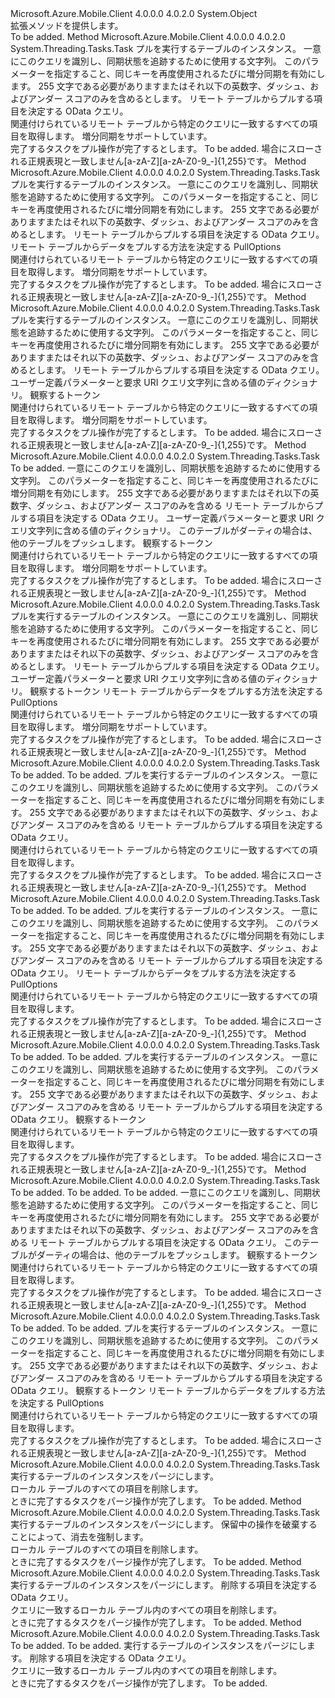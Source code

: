 <Type Name="MobileServiceSyncTableExtensions" FullName="Microsoft.WindowsAzure.MobileServices.MobileServiceSyncTableExtensions">
  <TypeSignature Language="C#" Value="public static class MobileServiceSyncTableExtensions" />
  <TypeSignature Language="ILAsm" Value=".class public auto ansi abstract sealed beforefieldinit MobileServiceSyncTableExtensions extends System.Object" />
  <TypeSignature Language="DocId" Value="T:Microsoft.WindowsAzure.MobileServices.MobileServiceSyncTableExtensions" />
  <TypeSignature Language="VB.NET" Value="Public Module MobileServiceSyncTableExtensions" />
  <TypeSignature Language="F#" Value="type MobileServiceSyncTableExtensions = class" />
  <AssemblyInfo>
    <AssemblyName>Microsoft.Azure.Mobile.Client</AssemblyName>
    <AssemblyVersion>4.0.0.0</AssemblyVersion>
    <AssemblyVersion>4.0.2.0</AssemblyVersion>
  </AssemblyInfo>
  <Base>
    <BaseTypeName>System.Object</BaseTypeName>
  </Base>
  <Interfaces />
  <Docs>
    <summary>
            拡張メソッドを提供します。<see cref="T:Microsoft.WindowsAzure.MobileServices.Sync.IMobileServiceSyncTable" /></summary>
    <remarks>To be added.</remarks>
  </Docs>
  <Members>
    <Member MemberName="PullAsync">
      <MemberSignature Language="C#" Value="public static System.Threading.Tasks.Task PullAsync (this Microsoft.WindowsAzure.MobileServices.Sync.IMobileServiceSyncTable table, string queryId, string query);" />
      <MemberSignature Language="ILAsm" Value=".method public static hidebysig class System.Threading.Tasks.Task PullAsync(class Microsoft.WindowsAzure.MobileServices.Sync.IMobileServiceSyncTable table, string queryId, string query) cil managed" />
      <MemberSignature Language="DocId" Value="M:Microsoft.WindowsAzure.MobileServices.MobileServiceSyncTableExtensions.PullAsync(Microsoft.WindowsAzure.MobileServices.Sync.IMobileServiceSyncTable,System.String,System.String)" />
      <MemberSignature Language="VB.NET" Value="&lt;Extension()&gt;&#xA;Public Function PullAsync (table As IMobileServiceSyncTable, queryId As String, query As String) As Task" />
      <MemberSignature Language="F#" Value="static member PullAsync : Microsoft.WindowsAzure.MobileServices.Sync.IMobileServiceSyncTable * string * string -&gt; System.Threading.Tasks.Task" Usage="Microsoft.WindowsAzure.MobileServices.MobileServiceSyncTableExtensions.PullAsync (table, queryId, query)" />
      <MemberType>Method</MemberType>
      <AssemblyInfo>
        <AssemblyName>Microsoft.Azure.Mobile.Client</AssemblyName>
        <AssemblyVersion>4.0.0.0</AssemblyVersion>
        <AssemblyVersion>4.0.2.0</AssemblyVersion>
      </AssemblyInfo>
      <ReturnValue>
        <ReturnType>System.Threading.Tasks.Task</ReturnType>
      </ReturnValue>
      <Parameters>
        <Parameter Name="table" Type="Microsoft.WindowsAzure.MobileServices.Sync.IMobileServiceSyncTable" RefType="this" />
        <Parameter Name="queryId" Type="System.String" />
        <Parameter Name="query" Type="System.String" />
      </Parameters>
      <Docs>
        <param name="table">プルを実行するテーブルのインスタンス。</param>
        <param name="queryId">
            一意にこのクエリを識別し、同期状態を追跡するために使用する文字列。 このパラメーターを指定すること、同じキーを再度使用されるたびに増分同期を有効にします。 255 文字である必要がありますまたはそれ以下の英数字、ダッシュ、およびアンダー スコアのみを含めるとします。
            </param>
        <param name="query">
            リモート テーブルからプルする項目を決定する OData クエリ。
            </param>
        <summary>
            関連付けられているリモート テーブルから特定のクエリに一致するすべての項目を取得します。 増分同期をサポートしています。
            </summary>
        <returns>
            完了するタスクをプル操作が完了するとします。
            </returns>
        <remarks>To be added.</remarks>
        <exception cref="T:System.ArgumentException">
            場合にスローされる<paramref name="queryId" />正規表現と一致しません<value>[a-zA-Z][a-zA-Z0-9_-]{1,255}</value>です。
            </exception>
      </Docs>
    </Member>
    <Member MemberName="PullAsync">
      <MemberSignature Language="C#" Value="public static System.Threading.Tasks.Task PullAsync (this Microsoft.WindowsAzure.MobileServices.Sync.IMobileServiceSyncTable table, string queryId, string query, Microsoft.WindowsAzure.MobileServices.Sync.PullOptions pullOptions);" />
      <MemberSignature Language="ILAsm" Value=".method public static hidebysig class System.Threading.Tasks.Task PullAsync(class Microsoft.WindowsAzure.MobileServices.Sync.IMobileServiceSyncTable table, string queryId, string query, class Microsoft.WindowsAzure.MobileServices.Sync.PullOptions pullOptions) cil managed" />
      <MemberSignature Language="DocId" Value="M:Microsoft.WindowsAzure.MobileServices.MobileServiceSyncTableExtensions.PullAsync(Microsoft.WindowsAzure.MobileServices.Sync.IMobileServiceSyncTable,System.String,System.String,Microsoft.WindowsAzure.MobileServices.Sync.PullOptions)" />
      <MemberSignature Language="F#" Value="static member PullAsync : Microsoft.WindowsAzure.MobileServices.Sync.IMobileServiceSyncTable * string * string * Microsoft.WindowsAzure.MobileServices.Sync.PullOptions -&gt; System.Threading.Tasks.Task" Usage="Microsoft.WindowsAzure.MobileServices.MobileServiceSyncTableExtensions.PullAsync (table, queryId, query, pullOptions)" />
      <MemberType>Method</MemberType>
      <AssemblyInfo>
        <AssemblyName>Microsoft.Azure.Mobile.Client</AssemblyName>
        <AssemblyVersion>4.0.0.0</AssemblyVersion>
        <AssemblyVersion>4.0.2.0</AssemblyVersion>
      </AssemblyInfo>
      <ReturnValue>
        <ReturnType>System.Threading.Tasks.Task</ReturnType>
      </ReturnValue>
      <Parameters>
        <Parameter Name="table" Type="Microsoft.WindowsAzure.MobileServices.Sync.IMobileServiceSyncTable" RefType="this" />
        <Parameter Name="queryId" Type="System.String" />
        <Parameter Name="query" Type="System.String" />
        <Parameter Name="pullOptions" Type="Microsoft.WindowsAzure.MobileServices.Sync.PullOptions" />
      </Parameters>
      <Docs>
        <param name="table">プルを実行するテーブルのインスタンス。</param>
        <param name="queryId">
            一意にこのクエリを識別し、同期状態を追跡するために使用する文字列。 このパラメーターを指定すること、同じキーを再度使用されるたびに増分同期を有効にします。 255 文字である必要がありますまたはそれ以下の英数字、ダッシュ、およびアンダー スコアのみを含めるとします。
            </param>
        <param name="query">
            リモート テーブルからプルする項目を決定する OData クエリ。
            </param>
        <param name="pullOptions">
            リモート テーブルからデータをプルする方法を決定する PullOptions
            </param>
        <summary>
            関連付けられているリモート テーブルから特定のクエリに一致するすべての項目を取得します。 増分同期をサポートしています。
            </summary>
        <returns>
            完了するタスクをプル操作が完了するとします。
            </returns>
        <remarks>To be added.</remarks>
        <exception cref="T:System.ArgumentException">
            場合にスローされる<paramref name="queryId" />正規表現と一致しません<value>[a-zA-Z][a-zA-Z0-9_-]{1,255}</value>です。
            </exception>
      </Docs>
    </Member>
    <Member MemberName="PullAsync">
      <MemberSignature Language="C#" Value="public static System.Threading.Tasks.Task PullAsync (this Microsoft.WindowsAzure.MobileServices.Sync.IMobileServiceSyncTable table, string queryId, string query, System.Collections.Generic.IDictionary&lt;string,string&gt; parameters, System.Threading.CancellationToken cancellationToken);" />
      <MemberSignature Language="ILAsm" Value=".method public static hidebysig class System.Threading.Tasks.Task PullAsync(class Microsoft.WindowsAzure.MobileServices.Sync.IMobileServiceSyncTable table, string queryId, string query, class System.Collections.Generic.IDictionary`2&lt;string, string&gt; parameters, valuetype System.Threading.CancellationToken cancellationToken) cil managed" />
      <MemberSignature Language="DocId" Value="M:Microsoft.WindowsAzure.MobileServices.MobileServiceSyncTableExtensions.PullAsync(Microsoft.WindowsAzure.MobileServices.Sync.IMobileServiceSyncTable,System.String,System.String,System.Collections.Generic.IDictionary{System.String,System.String},System.Threading.CancellationToken)" />
      <MemberSignature Language="F#" Value="static member PullAsync : Microsoft.WindowsAzure.MobileServices.Sync.IMobileServiceSyncTable * string * string * System.Collections.Generic.IDictionary&lt;string, string&gt; * System.Threading.CancellationToken -&gt; System.Threading.Tasks.Task" Usage="Microsoft.WindowsAzure.MobileServices.MobileServiceSyncTableExtensions.PullAsync (table, queryId, query, parameters, cancellationToken)" />
      <MemberType>Method</MemberType>
      <AssemblyInfo>
        <AssemblyName>Microsoft.Azure.Mobile.Client</AssemblyName>
        <AssemblyVersion>4.0.0.0</AssemblyVersion>
        <AssemblyVersion>4.0.2.0</AssemblyVersion>
      </AssemblyInfo>
      <ReturnValue>
        <ReturnType>System.Threading.Tasks.Task</ReturnType>
      </ReturnValue>
      <Parameters>
        <Parameter Name="table" Type="Microsoft.WindowsAzure.MobileServices.Sync.IMobileServiceSyncTable" RefType="this" />
        <Parameter Name="queryId" Type="System.String" />
        <Parameter Name="query" Type="System.String" />
        <Parameter Name="parameters" Type="System.Collections.Generic.IDictionary&lt;System.String,System.String&gt;" />
        <Parameter Name="cancellationToken" Type="System.Threading.CancellationToken" />
      </Parameters>
      <Docs>
        <param name="table">プルを実行するテーブルのインスタンス。</param>
        <param name="queryId">
            一意にこのクエリを識別し、同期状態を追跡するために使用する文字列。 このパラメーターを指定すること、同じキーを再度使用されるたびに増分同期を有効にします。 255 文字である必要がありますまたはそれ以下の英数字、ダッシュ、およびアンダー スコアのみを含めるとします。
            </param>
        <param name="query">
            リモート テーブルからプルする項目を決定する OData クエリ。
            </param>
        <param name="parameters">
            ユーザー定義パラメーターと要求 URI クエリ文字列に含める値のディクショナリ。
            </param>
        <param name="cancellationToken"><see cref="T:System.Threading.CancellationToken" />観察するトークン</param>
        <summary>
            関連付けられているリモート テーブルから特定のクエリに一致するすべての項目を取得します。 増分同期をサポートしています。
            </summary>
        <returns>
            完了するタスクをプル操作が完了するとします。
            </returns>
        <remarks>To be added.</remarks>
        <exception cref="T:System.ArgumentException">
            場合にスローされる<paramref name="queryId" />正規表現と一致しません<value>[a-zA-Z][a-zA-Z0-9_-]{1,255}</value>です。
            </exception>
      </Docs>
    </Member>
    <Member MemberName="PullAsync">
      <MemberSignature Language="C#" Value="public static System.Threading.Tasks.Task PullAsync (this Microsoft.WindowsAzure.MobileServices.Sync.IMobileServiceSyncTable table, string queryId, string query, System.Collections.Generic.IDictionary&lt;string,string&gt; parameters, bool pushOtherTables, System.Threading.CancellationToken cancellationToken);" />
      <MemberSignature Language="ILAsm" Value=".method public static hidebysig class System.Threading.Tasks.Task PullAsync(class Microsoft.WindowsAzure.MobileServices.Sync.IMobileServiceSyncTable table, string queryId, string query, class System.Collections.Generic.IDictionary`2&lt;string, string&gt; parameters, bool pushOtherTables, valuetype System.Threading.CancellationToken cancellationToken) cil managed" />
      <MemberSignature Language="DocId" Value="M:Microsoft.WindowsAzure.MobileServices.MobileServiceSyncTableExtensions.PullAsync(Microsoft.WindowsAzure.MobileServices.Sync.IMobileServiceSyncTable,System.String,System.String,System.Collections.Generic.IDictionary{System.String,System.String},System.Boolean,System.Threading.CancellationToken)" />
      <MemberSignature Language="F#" Value="static member PullAsync : Microsoft.WindowsAzure.MobileServices.Sync.IMobileServiceSyncTable * string * string * System.Collections.Generic.IDictionary&lt;string, string&gt; * bool * System.Threading.CancellationToken -&gt; System.Threading.Tasks.Task" Usage="Microsoft.WindowsAzure.MobileServices.MobileServiceSyncTableExtensions.PullAsync (table, queryId, query, parameters, pushOtherTables, cancellationToken)" />
      <MemberType>Method</MemberType>
      <AssemblyInfo>
        <AssemblyName>Microsoft.Azure.Mobile.Client</AssemblyName>
        <AssemblyVersion>4.0.0.0</AssemblyVersion>
        <AssemblyVersion>4.0.2.0</AssemblyVersion>
      </AssemblyInfo>
      <ReturnValue>
        <ReturnType>System.Threading.Tasks.Task</ReturnType>
      </ReturnValue>
      <Parameters>
        <Parameter Name="table" Type="Microsoft.WindowsAzure.MobileServices.Sync.IMobileServiceSyncTable" RefType="this" />
        <Parameter Name="queryId" Type="System.String" />
        <Parameter Name="query" Type="System.String" />
        <Parameter Name="parameters" Type="System.Collections.Generic.IDictionary&lt;System.String,System.String&gt;" />
        <Parameter Name="pushOtherTables" Type="System.Boolean" />
        <Parameter Name="cancellationToken" Type="System.Threading.CancellationToken" />
      </Parameters>
      <Docs>
        <param name="table">To be added.</param>
        <param name="queryId">
            一意にこのクエリを識別し、同期状態を追跡するために使用する文字列。 このパラメーターを指定すること、同じキーを再度使用されるたびに増分同期を有効にします。 255 文字である必要がありますまたはそれ以下の英数字、ダッシュ、およびアンダー スコアのみを含める
            </param>
        <param name="query">
            リモート テーブルからプルする項目を決定する OData クエリ。
            </param>
        <param name="parameters">
            ユーザー定義パラメーターと要求 URI クエリ文字列に含める値のディクショナリ。
            </param>
        <param name="pushOtherTables">
            このテーブルがダーティの場合は、他のテーブルをプッシュします。
            </param>
        <param name="cancellationToken"><see cref="T:System.Threading.CancellationToken" />観察するトークン
            </param>
        <summary>
            関連付けられているリモート テーブルから特定のクエリに一致するすべての項目を取得します。 増分同期をサポートしています。
            </summary>
        <returns>
            完了するタスクをプル操作が完了するとします。
            </returns>
        <remarks>To be added.</remarks>
        <exception cref="T:System.ArgumentException">
            場合にスローされる<paramref name="queryId" />正規表現と一致しません<value>[a-zA-Z][a-zA-Z0-9_-]{1,255}</value>です。
            </exception>
      </Docs>
    </Member>
    <Member MemberName="PullAsync">
      <MemberSignature Language="C#" Value="public static System.Threading.Tasks.Task PullAsync (this Microsoft.WindowsAzure.MobileServices.Sync.IMobileServiceSyncTable table, string queryId, string query, System.Collections.Generic.IDictionary&lt;string,string&gt; parameters, System.Threading.CancellationToken cancellationToken, Microsoft.WindowsAzure.MobileServices.Sync.PullOptions pullOptions);" />
      <MemberSignature Language="ILAsm" Value=".method public static hidebysig class System.Threading.Tasks.Task PullAsync(class Microsoft.WindowsAzure.MobileServices.Sync.IMobileServiceSyncTable table, string queryId, string query, class System.Collections.Generic.IDictionary`2&lt;string, string&gt; parameters, valuetype System.Threading.CancellationToken cancellationToken, class Microsoft.WindowsAzure.MobileServices.Sync.PullOptions pullOptions) cil managed" />
      <MemberSignature Language="DocId" Value="M:Microsoft.WindowsAzure.MobileServices.MobileServiceSyncTableExtensions.PullAsync(Microsoft.WindowsAzure.MobileServices.Sync.IMobileServiceSyncTable,System.String,System.String,System.Collections.Generic.IDictionary{System.String,System.String},System.Threading.CancellationToken,Microsoft.WindowsAzure.MobileServices.Sync.PullOptions)" />
      <MemberSignature Language="F#" Value="static member PullAsync : Microsoft.WindowsAzure.MobileServices.Sync.IMobileServiceSyncTable * string * string * System.Collections.Generic.IDictionary&lt;string, string&gt; * System.Threading.CancellationToken * Microsoft.WindowsAzure.MobileServices.Sync.PullOptions -&gt; System.Threading.Tasks.Task" Usage="Microsoft.WindowsAzure.MobileServices.MobileServiceSyncTableExtensions.PullAsync (table, queryId, query, parameters, cancellationToken, pullOptions)" />
      <MemberType>Method</MemberType>
      <AssemblyInfo>
        <AssemblyName>Microsoft.Azure.Mobile.Client</AssemblyName>
        <AssemblyVersion>4.0.0.0</AssemblyVersion>
        <AssemblyVersion>4.0.2.0</AssemblyVersion>
      </AssemblyInfo>
      <ReturnValue>
        <ReturnType>System.Threading.Tasks.Task</ReturnType>
      </ReturnValue>
      <Parameters>
        <Parameter Name="table" Type="Microsoft.WindowsAzure.MobileServices.Sync.IMobileServiceSyncTable" RefType="this" />
        <Parameter Name="queryId" Type="System.String" />
        <Parameter Name="query" Type="System.String" />
        <Parameter Name="parameters" Type="System.Collections.Generic.IDictionary&lt;System.String,System.String&gt;" />
        <Parameter Name="cancellationToken" Type="System.Threading.CancellationToken" />
        <Parameter Name="pullOptions" Type="Microsoft.WindowsAzure.MobileServices.Sync.PullOptions" />
      </Parameters>
      <Docs>
        <param name="table">プルを実行するテーブルのインスタンス。</param>
        <param name="queryId">
            一意にこのクエリを識別し、同期状態を追跡するために使用する文字列。 このパラメーターを指定すること、同じキーを再度使用されるたびに増分同期を有効にします。 255 文字である必要がありますまたはそれ以下の英数字、ダッシュ、およびアンダー スコアのみを含めるとします。
            </param>
        <param name="query">
            リモート テーブルからプルする項目を決定する OData クエリ。
            </param>
        <param name="parameters">
            ユーザー定義パラメーターと要求 URI クエリ文字列に含める値のディクショナリ。
            </param>
        <param name="cancellationToken"><see cref="T:System.Threading.CancellationToken" />観察するトークン</param>
        <param name="pullOptions">
            リモート テーブルからデータをプルする方法を決定する PullOptions
            </param>
        <summary>
            関連付けられているリモート テーブルから特定のクエリに一致するすべての項目を取得します。 増分同期をサポートしています。
            </summary>
        <returns>
            完了するタスクをプル操作が完了するとします。
            </returns>
        <remarks>To be added.</remarks>
        <exception cref="T:System.ArgumentException">
            場合にスローされる<paramref name="queryId" />正規表現と一致しません<value>[a-zA-Z][a-zA-Z0-9_-]{1,255}</value>です。
            </exception>
      </Docs>
    </Member>
    <Member MemberName="PullAsync&lt;T,U&gt;">
      <MemberSignature Language="C#" Value="public static System.Threading.Tasks.Task PullAsync&lt;T,U&gt; (this Microsoft.WindowsAzure.MobileServices.Sync.IMobileServiceSyncTable&lt;T&gt; table, string queryId, Microsoft.WindowsAzure.MobileServices.IMobileServiceTableQuery&lt;U&gt; query);" />
      <MemberSignature Language="ILAsm" Value=".method public static hidebysig class System.Threading.Tasks.Task PullAsync&lt;T, U&gt;(class Microsoft.WindowsAzure.MobileServices.Sync.IMobileServiceSyncTable`1&lt;!!T&gt; table, string queryId, class Microsoft.WindowsAzure.MobileServices.IMobileServiceTableQuery`1&lt;!!U&gt; query) cil managed" />
      <MemberSignature Language="DocId" Value="M:Microsoft.WindowsAzure.MobileServices.MobileServiceSyncTableExtensions.PullAsync``2(Microsoft.WindowsAzure.MobileServices.Sync.IMobileServiceSyncTable{``0},System.String,Microsoft.WindowsAzure.MobileServices.IMobileServiceTableQuery{``1})" />
      <MemberSignature Language="VB.NET" Value="&lt;Extension()&gt;&#xA;Public Function PullAsync(Of T, U) (table As IMobileServiceSyncTable(Of T), queryId As String, query As IMobileServiceTableQuery(Of U)) As Task" />
      <MemberSignature Language="F#" Value="static member PullAsync : Microsoft.WindowsAzure.MobileServices.Sync.IMobileServiceSyncTable&lt;'T&gt; * string * Microsoft.WindowsAzure.MobileServices.IMobileServiceTableQuery&lt;'U&gt; -&gt; System.Threading.Tasks.Task" Usage="Microsoft.WindowsAzure.MobileServices.MobileServiceSyncTableExtensions.PullAsync (table, queryId, query)" />
      <MemberType>Method</MemberType>
      <AssemblyInfo>
        <AssemblyName>Microsoft.Azure.Mobile.Client</AssemblyName>
        <AssemblyVersion>4.0.0.0</AssemblyVersion>
        <AssemblyVersion>4.0.2.0</AssemblyVersion>
      </AssemblyInfo>
      <ReturnValue>
        <ReturnType>System.Threading.Tasks.Task</ReturnType>
      </ReturnValue>
      <TypeParameters>
        <TypeParameter Name="T" />
        <TypeParameter Name="U" />
      </TypeParameters>
      <Parameters>
        <Parameter Name="table" Type="Microsoft.WindowsAzure.MobileServices.Sync.IMobileServiceSyncTable&lt;T&gt;" RefType="this" />
        <Parameter Name="queryId" Type="System.String" />
        <Parameter Name="query" Type="Microsoft.WindowsAzure.MobileServices.IMobileServiceTableQuery&lt;U&gt;" />
      </Parameters>
      <Docs>
        <typeparam name="T">To be added.</typeparam>
        <typeparam name="U">To be added.</typeparam>
        <param name="table">プルを実行するテーブルのインスタンス。</param>
        <param name="queryId">
            一意にこのクエリを識別し、同期状態を追跡するために使用する文字列。 このパラメーターを指定すること、同じキーを再度使用されるたびに増分同期を有効にします。 255 文字である必要がありますまたはそれ以下の英数字、ダッシュ、およびアンダー スコアのみを含める
            </param>
        <param name="query">
            リモート テーブルからプルする項目を決定する OData クエリ。
            </param>
        <summary>
            関連付けられているリモート テーブルから特定のクエリに一致するすべての項目を取得します。
            </summary>
        <returns>
            完了するタスクをプル操作が完了するとします。
            </returns>
        <remarks>To be added.</remarks>
        <exception cref="T:System.ArgumentException">
            場合にスローされる<paramref name="queryId" />正規表現と一致しません<value>[a-zA-Z][a-zA-Z0-9_-]{1,255}</value>です。
            </exception>
      </Docs>
    </Member>
    <Member MemberName="PullAsync&lt;T,U&gt;">
      <MemberSignature Language="C#" Value="public static System.Threading.Tasks.Task PullAsync&lt;T,U&gt; (this Microsoft.WindowsAzure.MobileServices.Sync.IMobileServiceSyncTable&lt;T&gt; table, string queryId, Microsoft.WindowsAzure.MobileServices.IMobileServiceTableQuery&lt;U&gt; query, Microsoft.WindowsAzure.MobileServices.Sync.PullOptions pullOptions);" />
      <MemberSignature Language="ILAsm" Value=".method public static hidebysig class System.Threading.Tasks.Task PullAsync&lt;T, U&gt;(class Microsoft.WindowsAzure.MobileServices.Sync.IMobileServiceSyncTable`1&lt;!!T&gt; table, string queryId, class Microsoft.WindowsAzure.MobileServices.IMobileServiceTableQuery`1&lt;!!U&gt; query, class Microsoft.WindowsAzure.MobileServices.Sync.PullOptions pullOptions) cil managed" />
      <MemberSignature Language="DocId" Value="M:Microsoft.WindowsAzure.MobileServices.MobileServiceSyncTableExtensions.PullAsync``2(Microsoft.WindowsAzure.MobileServices.Sync.IMobileServiceSyncTable{``0},System.String,Microsoft.WindowsAzure.MobileServices.IMobileServiceTableQuery{``1},Microsoft.WindowsAzure.MobileServices.Sync.PullOptions)" />
      <MemberSignature Language="F#" Value="static member PullAsync : Microsoft.WindowsAzure.MobileServices.Sync.IMobileServiceSyncTable&lt;'T&gt; * string * Microsoft.WindowsAzure.MobileServices.IMobileServiceTableQuery&lt;'U&gt; * Microsoft.WindowsAzure.MobileServices.Sync.PullOptions -&gt; System.Threading.Tasks.Task" Usage="Microsoft.WindowsAzure.MobileServices.MobileServiceSyncTableExtensions.PullAsync (table, queryId, query, pullOptions)" />
      <MemberType>Method</MemberType>
      <AssemblyInfo>
        <AssemblyName>Microsoft.Azure.Mobile.Client</AssemblyName>
        <AssemblyVersion>4.0.0.0</AssemblyVersion>
        <AssemblyVersion>4.0.2.0</AssemblyVersion>
      </AssemblyInfo>
      <ReturnValue>
        <ReturnType>System.Threading.Tasks.Task</ReturnType>
      </ReturnValue>
      <TypeParameters>
        <TypeParameter Name="T" />
        <TypeParameter Name="U" />
      </TypeParameters>
      <Parameters>
        <Parameter Name="table" Type="Microsoft.WindowsAzure.MobileServices.Sync.IMobileServiceSyncTable&lt;T&gt;" RefType="this" />
        <Parameter Name="queryId" Type="System.String" />
        <Parameter Name="query" Type="Microsoft.WindowsAzure.MobileServices.IMobileServiceTableQuery&lt;U&gt;" />
        <Parameter Name="pullOptions" Type="Microsoft.WindowsAzure.MobileServices.Sync.PullOptions" />
      </Parameters>
      <Docs>
        <typeparam name="T">To be added.</typeparam>
        <typeparam name="U">To be added.</typeparam>
        <param name="table">プルを実行するテーブルのインスタンス。</param>
        <param name="queryId">
            一意にこのクエリを識別し、同期状態を追跡するために使用する文字列。 このパラメーターを指定すること、同じキーを再度使用されるたびに増分同期を有効にします。 255 文字である必要がありますまたはそれ以下の英数字、ダッシュ、およびアンダー スコアのみを含める
            </param>
        <param name="query">
            リモート テーブルからプルする項目を決定する OData クエリ。
            </param>
        <param name="pullOptions">
            リモート テーブルからデータをプルする方法を決定する PullOptions
            </param>
        <summary>
            関連付けられているリモート テーブルから特定のクエリに一致するすべての項目を取得します。
            </summary>
        <returns>
            完了するタスクをプル操作が完了するとします。
            </returns>
        <remarks>To be added.</remarks>
        <exception cref="T:System.ArgumentException">
            場合にスローされる<paramref name="queryId" />正規表現と一致しません<value>[a-zA-Z][a-zA-Z0-9_-]{1,255}</value>です。
            </exception>
      </Docs>
    </Member>
    <Member MemberName="PullAsync&lt;T,U&gt;">
      <MemberSignature Language="C#" Value="public static System.Threading.Tasks.Task PullAsync&lt;T,U&gt; (this Microsoft.WindowsAzure.MobileServices.Sync.IMobileServiceSyncTable&lt;T&gt; table, string queryId, Microsoft.WindowsAzure.MobileServices.IMobileServiceTableQuery&lt;U&gt; query, System.Threading.CancellationToken cancellationToken);" />
      <MemberSignature Language="ILAsm" Value=".method public static hidebysig class System.Threading.Tasks.Task PullAsync&lt;T, U&gt;(class Microsoft.WindowsAzure.MobileServices.Sync.IMobileServiceSyncTable`1&lt;!!T&gt; table, string queryId, class Microsoft.WindowsAzure.MobileServices.IMobileServiceTableQuery`1&lt;!!U&gt; query, valuetype System.Threading.CancellationToken cancellationToken) cil managed" />
      <MemberSignature Language="DocId" Value="M:Microsoft.WindowsAzure.MobileServices.MobileServiceSyncTableExtensions.PullAsync``2(Microsoft.WindowsAzure.MobileServices.Sync.IMobileServiceSyncTable{``0},System.String,Microsoft.WindowsAzure.MobileServices.IMobileServiceTableQuery{``1},System.Threading.CancellationToken)" />
      <MemberSignature Language="F#" Value="static member PullAsync : Microsoft.WindowsAzure.MobileServices.Sync.IMobileServiceSyncTable&lt;'T&gt; * string * Microsoft.WindowsAzure.MobileServices.IMobileServiceTableQuery&lt;'U&gt; * System.Threading.CancellationToken -&gt; System.Threading.Tasks.Task" Usage="Microsoft.WindowsAzure.MobileServices.MobileServiceSyncTableExtensions.PullAsync (table, queryId, query, cancellationToken)" />
      <MemberType>Method</MemberType>
      <AssemblyInfo>
        <AssemblyName>Microsoft.Azure.Mobile.Client</AssemblyName>
        <AssemblyVersion>4.0.0.0</AssemblyVersion>
        <AssemblyVersion>4.0.2.0</AssemblyVersion>
      </AssemblyInfo>
      <ReturnValue>
        <ReturnType>System.Threading.Tasks.Task</ReturnType>
      </ReturnValue>
      <TypeParameters>
        <TypeParameter Name="T" />
        <TypeParameter Name="U" />
      </TypeParameters>
      <Parameters>
        <Parameter Name="table" Type="Microsoft.WindowsAzure.MobileServices.Sync.IMobileServiceSyncTable&lt;T&gt;" RefType="this" />
        <Parameter Name="queryId" Type="System.String" />
        <Parameter Name="query" Type="Microsoft.WindowsAzure.MobileServices.IMobileServiceTableQuery&lt;U&gt;" />
        <Parameter Name="cancellationToken" Type="System.Threading.CancellationToken" />
      </Parameters>
      <Docs>
        <typeparam name="T">To be added.</typeparam>
        <typeparam name="U">To be added.</typeparam>
        <param name="table">プルを実行するテーブルのインスタンス。</param>
        <param name="queryId">
            一意にこのクエリを識別し、同期状態を追跡するために使用する文字列。 このパラメーターを指定すること、同じキーを再度使用されるたびに増分同期を有効にします。 255 文字である必要がありますまたはそれ以下の英数字、ダッシュ、およびアンダー スコアのみを含める
            </param>
        <param name="query">
            リモート テーブルからプルする項目を決定する OData クエリ。
            </param>
        <param name="cancellationToken"><see cref="T:System.Threading.CancellationToken" />観察するトークン
            </param>
        <summary>
            関連付けられているリモート テーブルから特定のクエリに一致するすべての項目を取得します。
            </summary>
        <returns>
            完了するタスクをプル操作が完了するとします。
            </returns>
        <remarks>To be added.</remarks>
        <exception cref="T:System.ArgumentException">
            場合にスローされる<paramref name="queryId" />正規表現と一致しません<value>[a-zA-Z][a-zA-Z0-9_-]{1,255}</value>です。
            </exception>
      </Docs>
    </Member>
    <Member MemberName="PullAsync&lt;T,U&gt;">
      <MemberSignature Language="C#" Value="public static System.Threading.Tasks.Task PullAsync&lt;T,U&gt; (this Microsoft.WindowsAzure.MobileServices.Sync.IMobileServiceSyncTable&lt;T&gt; table, string queryId, Microsoft.WindowsAzure.MobileServices.IMobileServiceTableQuery&lt;U&gt; query, bool pushOtherTables, System.Threading.CancellationToken cancellationToken);" />
      <MemberSignature Language="ILAsm" Value=".method public static hidebysig class System.Threading.Tasks.Task PullAsync&lt;T, U&gt;(class Microsoft.WindowsAzure.MobileServices.Sync.IMobileServiceSyncTable`1&lt;!!T&gt; table, string queryId, class Microsoft.WindowsAzure.MobileServices.IMobileServiceTableQuery`1&lt;!!U&gt; query, bool pushOtherTables, valuetype System.Threading.CancellationToken cancellationToken) cil managed" />
      <MemberSignature Language="DocId" Value="M:Microsoft.WindowsAzure.MobileServices.MobileServiceSyncTableExtensions.PullAsync``2(Microsoft.WindowsAzure.MobileServices.Sync.IMobileServiceSyncTable{``0},System.String,Microsoft.WindowsAzure.MobileServices.IMobileServiceTableQuery{``1},System.Boolean,System.Threading.CancellationToken)" />
      <MemberSignature Language="F#" Value="static member PullAsync : Microsoft.WindowsAzure.MobileServices.Sync.IMobileServiceSyncTable&lt;'T&gt; * string * Microsoft.WindowsAzure.MobileServices.IMobileServiceTableQuery&lt;'U&gt; * bool * System.Threading.CancellationToken -&gt; System.Threading.Tasks.Task" Usage="Microsoft.WindowsAzure.MobileServices.MobileServiceSyncTableExtensions.PullAsync (table, queryId, query, pushOtherTables, cancellationToken)" />
      <MemberType>Method</MemberType>
      <AssemblyInfo>
        <AssemblyName>Microsoft.Azure.Mobile.Client</AssemblyName>
        <AssemblyVersion>4.0.0.0</AssemblyVersion>
        <AssemblyVersion>4.0.2.0</AssemblyVersion>
      </AssemblyInfo>
      <ReturnValue>
        <ReturnType>System.Threading.Tasks.Task</ReturnType>
      </ReturnValue>
      <TypeParameters>
        <TypeParameter Name="T" />
        <TypeParameter Name="U" />
      </TypeParameters>
      <Parameters>
        <Parameter Name="table" Type="Microsoft.WindowsAzure.MobileServices.Sync.IMobileServiceSyncTable&lt;T&gt;" RefType="this" />
        <Parameter Name="queryId" Type="System.String" />
        <Parameter Name="query" Type="Microsoft.WindowsAzure.MobileServices.IMobileServiceTableQuery&lt;U&gt;" />
        <Parameter Name="pushOtherTables" Type="System.Boolean" />
        <Parameter Name="cancellationToken" Type="System.Threading.CancellationToken" />
      </Parameters>
      <Docs>
        <typeparam name="T">To be added.</typeparam>
        <typeparam name="U">To be added.</typeparam>
        <param name="table">To be added.</param>
        <param name="queryId">
            一意にこのクエリを識別し、同期状態を追跡するために使用する文字列。 このパラメーターを指定すること、同じキーを再度使用されるたびに増分同期を有効にします。 255 文字である必要がありますまたはそれ以下の英数字、ダッシュ、およびアンダー スコアのみを含める
            </param>
        <param name="query">
            リモート テーブルからプルする項目を決定する OData クエリ。
            </param>
        <param name="pushOtherTables">
            このテーブルがダーティの場合は、他のテーブルをプッシュします。
            </param>
        <param name="cancellationToken"><see cref="T:System.Threading.CancellationToken" />観察するトークン
            </param>
        <summary>
            関連付けられているリモート テーブルから特定のクエリに一致するすべての項目を取得します。
            </summary>
        <returns>
            完了するタスクをプル操作が完了するとします。
            </returns>
        <remarks>To be added.</remarks>
        <exception cref="T:System.ArgumentException">
            場合にスローされる<paramref name="queryId" />正規表現と一致しません<value>[a-zA-Z][a-zA-Z0-9_-]{1,255}</value>です。
            </exception>
      </Docs>
    </Member>
    <Member MemberName="PullAsync&lt;T,U&gt;">
      <MemberSignature Language="C#" Value="public static System.Threading.Tasks.Task PullAsync&lt;T,U&gt; (this Microsoft.WindowsAzure.MobileServices.Sync.IMobileServiceSyncTable&lt;T&gt; table, string queryId, Microsoft.WindowsAzure.MobileServices.IMobileServiceTableQuery&lt;U&gt; query, System.Threading.CancellationToken cancellationToken, Microsoft.WindowsAzure.MobileServices.Sync.PullOptions pullOptions);" />
      <MemberSignature Language="ILAsm" Value=".method public static hidebysig class System.Threading.Tasks.Task PullAsync&lt;T, U&gt;(class Microsoft.WindowsAzure.MobileServices.Sync.IMobileServiceSyncTable`1&lt;!!T&gt; table, string queryId, class Microsoft.WindowsAzure.MobileServices.IMobileServiceTableQuery`1&lt;!!U&gt; query, valuetype System.Threading.CancellationToken cancellationToken, class Microsoft.WindowsAzure.MobileServices.Sync.PullOptions pullOptions) cil managed" />
      <MemberSignature Language="DocId" Value="M:Microsoft.WindowsAzure.MobileServices.MobileServiceSyncTableExtensions.PullAsync``2(Microsoft.WindowsAzure.MobileServices.Sync.IMobileServiceSyncTable{``0},System.String,Microsoft.WindowsAzure.MobileServices.IMobileServiceTableQuery{``1},System.Threading.CancellationToken,Microsoft.WindowsAzure.MobileServices.Sync.PullOptions)" />
      <MemberSignature Language="F#" Value="static member PullAsync : Microsoft.WindowsAzure.MobileServices.Sync.IMobileServiceSyncTable&lt;'T&gt; * string * Microsoft.WindowsAzure.MobileServices.IMobileServiceTableQuery&lt;'U&gt; * System.Threading.CancellationToken * Microsoft.WindowsAzure.MobileServices.Sync.PullOptions -&gt; System.Threading.Tasks.Task" Usage="Microsoft.WindowsAzure.MobileServices.MobileServiceSyncTableExtensions.PullAsync (table, queryId, query, cancellationToken, pullOptions)" />
      <MemberType>Method</MemberType>
      <AssemblyInfo>
        <AssemblyName>Microsoft.Azure.Mobile.Client</AssemblyName>
        <AssemblyVersion>4.0.0.0</AssemblyVersion>
        <AssemblyVersion>4.0.2.0</AssemblyVersion>
      </AssemblyInfo>
      <ReturnValue>
        <ReturnType>System.Threading.Tasks.Task</ReturnType>
      </ReturnValue>
      <TypeParameters>
        <TypeParameter Name="T" />
        <TypeParameter Name="U" />
      </TypeParameters>
      <Parameters>
        <Parameter Name="table" Type="Microsoft.WindowsAzure.MobileServices.Sync.IMobileServiceSyncTable&lt;T&gt;" RefType="this" />
        <Parameter Name="queryId" Type="System.String" />
        <Parameter Name="query" Type="Microsoft.WindowsAzure.MobileServices.IMobileServiceTableQuery&lt;U&gt;" />
        <Parameter Name="cancellationToken" Type="System.Threading.CancellationToken" />
        <Parameter Name="pullOptions" Type="Microsoft.WindowsAzure.MobileServices.Sync.PullOptions" />
      </Parameters>
      <Docs>
        <typeparam name="T">To be added.</typeparam>
        <typeparam name="U">To be added.</typeparam>
        <param name="table">プルを実行するテーブルのインスタンス。</param>
        <param name="queryId">
            一意にこのクエリを識別し、同期状態を追跡するために使用する文字列。 このパラメーターを指定すること、同じキーを再度使用されるたびに増分同期を有効にします。 255 文字である必要がありますまたはそれ以下の英数字、ダッシュ、およびアンダー スコアのみを含める
            </param>
        <param name="query">
            リモート テーブルからプルする項目を決定する OData クエリ。
            </param>
        <param name="cancellationToken"><see cref="T:System.Threading.CancellationToken" />観察するトークン
            </param>
        <param name="pullOptions">
            リモート テーブルからデータをプルする方法を決定する PullOptions
            </param>
        <summary>
            関連付けられているリモート テーブルから特定のクエリに一致するすべての項目を取得します。
            </summary>
        <returns>
            完了するタスクをプル操作が完了するとします。
            </returns>
        <remarks>To be added.</remarks>
        <exception cref="T:System.ArgumentException">
            場合にスローされる<paramref name="queryId" />正規表現と一致しません<value>[a-zA-Z][a-zA-Z0-9_-]{1,255}</value>です。
            </exception>
      </Docs>
    </Member>
    <Member MemberName="PurgeAsync">
      <MemberSignature Language="C#" Value="public static System.Threading.Tasks.Task PurgeAsync (this Microsoft.WindowsAzure.MobileServices.Sync.IMobileServiceSyncTable table);" />
      <MemberSignature Language="ILAsm" Value=".method public static hidebysig class System.Threading.Tasks.Task PurgeAsync(class Microsoft.WindowsAzure.MobileServices.Sync.IMobileServiceSyncTable table) cil managed" />
      <MemberSignature Language="DocId" Value="M:Microsoft.WindowsAzure.MobileServices.MobileServiceSyncTableExtensions.PurgeAsync(Microsoft.WindowsAzure.MobileServices.Sync.IMobileServiceSyncTable)" />
      <MemberSignature Language="VB.NET" Value="&lt;Extension()&gt;&#xA;Public Function PurgeAsync (table As IMobileServiceSyncTable) As Task" />
      <MemberSignature Language="F#" Value="static member PurgeAsync : Microsoft.WindowsAzure.MobileServices.Sync.IMobileServiceSyncTable -&gt; System.Threading.Tasks.Task" Usage="Microsoft.WindowsAzure.MobileServices.MobileServiceSyncTableExtensions.PurgeAsync table" />
      <MemberType>Method</MemberType>
      <AssemblyInfo>
        <AssemblyName>Microsoft.Azure.Mobile.Client</AssemblyName>
        <AssemblyVersion>4.0.0.0</AssemblyVersion>
        <AssemblyVersion>4.0.2.0</AssemblyVersion>
      </AssemblyInfo>
      <ReturnValue>
        <ReturnType>System.Threading.Tasks.Task</ReturnType>
      </ReturnValue>
      <Parameters>
        <Parameter Name="table" Type="Microsoft.WindowsAzure.MobileServices.Sync.IMobileServiceSyncTable" RefType="this" />
      </Parameters>
      <Docs>
        <param name="table">実行するテーブルのインスタンスをパージにします。</param>
        <summary>
            ローカル テーブルのすべての項目を削除します。
            </summary>
        <returns>ときに完了するタスクをパージ操作が完了します。</returns>
        <remarks>To be added.</remarks>
      </Docs>
    </Member>
    <Member MemberName="PurgeAsync">
      <MemberSignature Language="C#" Value="public static System.Threading.Tasks.Task PurgeAsync (this Microsoft.WindowsAzure.MobileServices.Sync.IMobileServiceSyncTable table, bool force);" />
      <MemberSignature Language="ILAsm" Value=".method public static hidebysig class System.Threading.Tasks.Task PurgeAsync(class Microsoft.WindowsAzure.MobileServices.Sync.IMobileServiceSyncTable table, bool force) cil managed" />
      <MemberSignature Language="DocId" Value="M:Microsoft.WindowsAzure.MobileServices.MobileServiceSyncTableExtensions.PurgeAsync(Microsoft.WindowsAzure.MobileServices.Sync.IMobileServiceSyncTable,System.Boolean)" />
      <MemberSignature Language="VB.NET" Value="&lt;Extension()&gt;&#xA;Public Function PurgeAsync (table As IMobileServiceSyncTable, force As Boolean) As Task" />
      <MemberSignature Language="F#" Value="static member PurgeAsync : Microsoft.WindowsAzure.MobileServices.Sync.IMobileServiceSyncTable * bool -&gt; System.Threading.Tasks.Task" Usage="Microsoft.WindowsAzure.MobileServices.MobileServiceSyncTableExtensions.PurgeAsync (table, force)" />
      <MemberType>Method</MemberType>
      <AssemblyInfo>
        <AssemblyName>Microsoft.Azure.Mobile.Client</AssemblyName>
        <AssemblyVersion>4.0.0.0</AssemblyVersion>
        <AssemblyVersion>4.0.2.0</AssemblyVersion>
      </AssemblyInfo>
      <ReturnValue>
        <ReturnType>System.Threading.Tasks.Task</ReturnType>
      </ReturnValue>
      <Parameters>
        <Parameter Name="table" Type="Microsoft.WindowsAzure.MobileServices.Sync.IMobileServiceSyncTable" RefType="this" />
        <Parameter Name="force" Type="System.Boolean" />
      </Parameters>
      <Docs>
        <param name="table">実行するテーブルのインスタンスをパージにします。</param>
        <param name="force">保留中の操作を破棄することによって、消去を強制します。</param>
        <summary>
            ローカル テーブルのすべての項目を削除します。
            </summary>
        <returns>ときに完了するタスクをパージ操作が完了します。</returns>
        <remarks>To be added.</remarks>
      </Docs>
    </Member>
    <Member MemberName="PurgeAsync">
      <MemberSignature Language="C#" Value="public static System.Threading.Tasks.Task PurgeAsync (this Microsoft.WindowsAzure.MobileServices.Sync.IMobileServiceSyncTable table, string query);" />
      <MemberSignature Language="ILAsm" Value=".method public static hidebysig class System.Threading.Tasks.Task PurgeAsync(class Microsoft.WindowsAzure.MobileServices.Sync.IMobileServiceSyncTable table, string query) cil managed" />
      <MemberSignature Language="DocId" Value="M:Microsoft.WindowsAzure.MobileServices.MobileServiceSyncTableExtensions.PurgeAsync(Microsoft.WindowsAzure.MobileServices.Sync.IMobileServiceSyncTable,System.String)" />
      <MemberSignature Language="VB.NET" Value="&lt;Extension()&gt;&#xA;Public Function PurgeAsync (table As IMobileServiceSyncTable, query As String) As Task" />
      <MemberSignature Language="F#" Value="static member PurgeAsync : Microsoft.WindowsAzure.MobileServices.Sync.IMobileServiceSyncTable * string -&gt; System.Threading.Tasks.Task" Usage="Microsoft.WindowsAzure.MobileServices.MobileServiceSyncTableExtensions.PurgeAsync (table, query)" />
      <MemberType>Method</MemberType>
      <AssemblyInfo>
        <AssemblyName>Microsoft.Azure.Mobile.Client</AssemblyName>
        <AssemblyVersion>4.0.0.0</AssemblyVersion>
        <AssemblyVersion>4.0.2.0</AssemblyVersion>
      </AssemblyInfo>
      <ReturnValue>
        <ReturnType>System.Threading.Tasks.Task</ReturnType>
      </ReturnValue>
      <Parameters>
        <Parameter Name="table" Type="Microsoft.WindowsAzure.MobileServices.Sync.IMobileServiceSyncTable" RefType="this" />
        <Parameter Name="query" Type="System.String" />
      </Parameters>
      <Docs>
        <param name="table">実行するテーブルのインスタンスをパージにします。</param>
        <param name="query">削除する項目を決定する OData クエリ。</param>
        <summary>
            クエリに一致するローカル テーブル内のすべての項目を削除します。
            </summary>
        <returns>ときに完了するタスクをパージ操作が完了します。</returns>
        <remarks>To be added.</remarks>
      </Docs>
    </Member>
    <Member MemberName="PurgeAsync&lt;T,U&gt;">
      <MemberSignature Language="C#" Value="public static System.Threading.Tasks.Task PurgeAsync&lt;T,U&gt; (this Microsoft.WindowsAzure.MobileServices.Sync.IMobileServiceSyncTable&lt;T&gt; table, Microsoft.WindowsAzure.MobileServices.IMobileServiceTableQuery&lt;U&gt; query);" />
      <MemberSignature Language="ILAsm" Value=".method public static hidebysig class System.Threading.Tasks.Task PurgeAsync&lt;T, U&gt;(class Microsoft.WindowsAzure.MobileServices.Sync.IMobileServiceSyncTable`1&lt;!!T&gt; table, class Microsoft.WindowsAzure.MobileServices.IMobileServiceTableQuery`1&lt;!!U&gt; query) cil managed" />
      <MemberSignature Language="DocId" Value="M:Microsoft.WindowsAzure.MobileServices.MobileServiceSyncTableExtensions.PurgeAsync``2(Microsoft.WindowsAzure.MobileServices.Sync.IMobileServiceSyncTable{``0},Microsoft.WindowsAzure.MobileServices.IMobileServiceTableQuery{``1})" />
      <MemberSignature Language="VB.NET" Value="&lt;Extension()&gt;&#xA;Public Function PurgeAsync(Of T, U) (table As IMobileServiceSyncTable(Of T), query As IMobileServiceTableQuery(Of U)) As Task" />
      <MemberSignature Language="F#" Value="static member PurgeAsync : Microsoft.WindowsAzure.MobileServices.Sync.IMobileServiceSyncTable&lt;'T&gt; * Microsoft.WindowsAzure.MobileServices.IMobileServiceTableQuery&lt;'U&gt; -&gt; System.Threading.Tasks.Task" Usage="Microsoft.WindowsAzure.MobileServices.MobileServiceSyncTableExtensions.PurgeAsync (table, query)" />
      <MemberType>Method</MemberType>
      <AssemblyInfo>
        <AssemblyName>Microsoft.Azure.Mobile.Client</AssemblyName>
        <AssemblyVersion>4.0.0.0</AssemblyVersion>
        <AssemblyVersion>4.0.2.0</AssemblyVersion>
      </AssemblyInfo>
      <ReturnValue>
        <ReturnType>System.Threading.Tasks.Task</ReturnType>
      </ReturnValue>
      <TypeParameters>
        <TypeParameter Name="T" />
        <TypeParameter Name="U" />
      </TypeParameters>
      <Parameters>
        <Parameter Name="table" Type="Microsoft.WindowsAzure.MobileServices.Sync.IMobileServiceSyncTable&lt;T&gt;" RefType="this" />
        <Parameter Name="query" Type="Microsoft.WindowsAzure.MobileServices.IMobileServiceTableQuery&lt;U&gt;" />
      </Parameters>
      <Docs>
        <typeparam name="T">To be added.</typeparam>
        <typeparam name="U">To be added.</typeparam>
        <param name="table">実行するテーブルのインスタンスをパージにします。</param>
        <param name="query">削除する項目を決定する OData クエリ。</param>
        <summary>
            クエリに一致するローカル テーブル内のすべての項目を削除します。
            </summary>
        <returns>ときに完了するタスクをパージ操作が完了します。</returns>
        <remarks>To be added.</remarks>
      </Docs>
    </Member>
  </Members>
</Type>